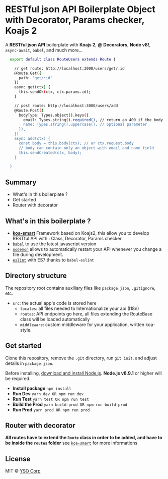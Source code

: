 # RESTful json API Boilerplate Object with Decorator, Params checker, Koajs 2

A **RESTful json API** boilerplate with **Koajs 2**, **@ Decorators**, **Node v8!**, `async-await`, `babel`, and much more...

```sh
  export default class RouteUsers extends Route {

    // get route: http://localhost:3000/users/get/:id
    @Route.Get({
      path: 'get/:id'
    })
    async get(ctx) {
      this.sendOk(ctx, ctx.params.id);
    }

    // post route: http://localhost:3000/users/add
    @Route.Post({
      bodyType: Types.object().keys({
        email: Types.string().required(), // return an 400 if the body doesn't contain email key
        name: Types.string().uppercase(), // optional parameter
      }),
    })
    async add(ctx) {
      const body = this.body(ctx); // or ctx.request.body
      // body can contain only an object with email and name field
      this.sendCreated(ctx, body);
    }

  }
```

## Summary

- What's in this boilerplate ?
- Get started
- Router with decorator

## What's in this boilerplate ?

- [**koa-smart**](https://github.com/ysocorp/koa-smart) Framework based on Koajs2, this allow you to develop RESTful API with : Class, Decorator, Params checker
- [`babel`](https://babeljs.io/) to use the latest javascript version
- [`nodemon`](https://github.com/remy/nodemon) allows to automatically restart your API whenever you change a file during development.
- [`eslint`](https://github.com/eslint/eslint) with ES7 thanks to `babel-eslint`

## Directory structure

The repository root contains auxiliary files like `package.json`, `.gitignore`, etc.

- `src`: the actual app's code is stored here
  - `locales`: all files needed to Internationalize your api (I18n)
  - `routes`: API endpoints go here, all files extending the RouteBase class will be loaded automatically
  - `middleware`: custom middleware for your application, written koa-style.

## Get started

Clone this repository, remove the `.git` directory, run `git init`, and adjust details in `package.json`.

Before installing, [download and install Node.js](https://nodejs.org/en/download/). **Node.js v8.9.1** or higher will be required.

- **Install package**
  `npm install`
- **Run Dev**
  `yarn dev OR npm run dev`
- **Run Test**
  `yarn test OR npm run test`
- **Build the Prod**
  `yarn build-prod OR npm run build-prod`
- **Run Prod**
  `yarn prod OR npm run prod`

## Router with decorator

**All routes have to extend the `Route` class in order to be added, and have to be inside the `routes` folder**
see [`koa-smart`](https://github.com/ysocorp/koa-smart) for more informations

## License

MIT © [YSO Corp](http://www.ysocorp.com/)
